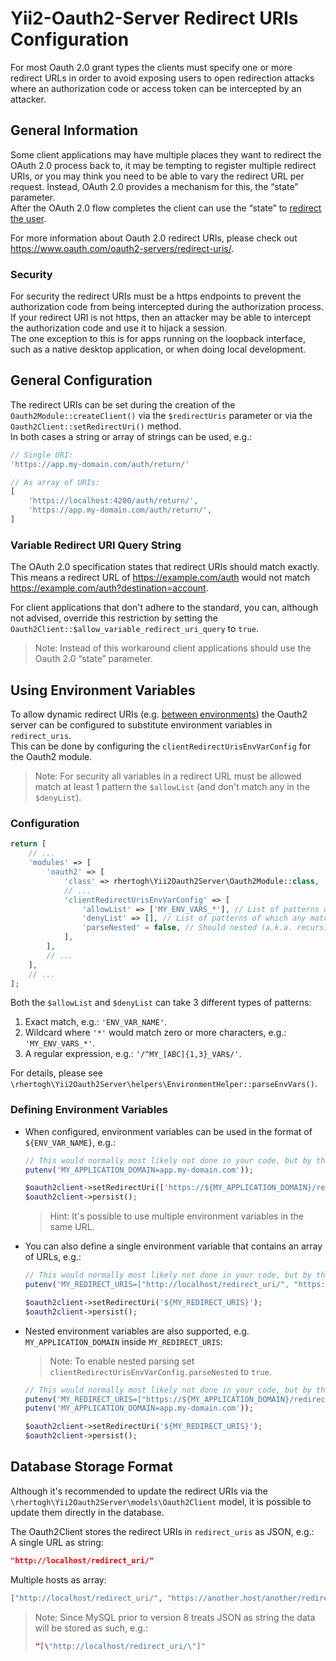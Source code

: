 Yii2-Oauth2-Server Redirect URIs Configuration
==============================================

For most Oauth 2.0 grant types the clients must specify one or more redirect URLs in order to avoid exposing users
to open redirection attacks where an authorization code or access token can be intercepted by an attacker.

## General Information

Some client applications may have multiple places they want to redirect the OAuth 2.0 process back to, it may be
tempting to register multiple redirect URIs, or you may think you need to be able to vary the redirect URL per request.
Instead, OAuth 2.0 provides a mechanism for this, the “state” parameter.  
After the OAuth 2.0 flow completes the client can use the “state” to [redirect the user](
https://auth0.com/docs/secure/attack-protection/state-parameters#redirect-users).

For more information about Oauth 2.0 redirect URIs, please check out 
https://www.oauth.com/oauth2-servers/redirect-uris/. 

### Security

For security the redirect URIs must be a https endpoints to prevent the authorization code from being intercepted
during the authorization process. If your redirect URI is not https, then an attacker may be able to intercept the
authorization code and use it to hijack a session.  
The one exception to this is for apps running on the loopback interface, such as a native desktop application,
or when doing local development.

## General Configuration

The redirect URIs can be set during the creation of the `Oauth2Module::createClient()` via the `$redirectUris` parameter
or via the `Oauth2Client::setRedirectUri()` method.  
In both cases a string or array of strings can be used, e.g.:
```php
// Single URI:
'https://app.my-domain.com/auth/return/'

// As array of URIs:
[
    'https://localhost:4200/auth/return/',
    'https://app.my-domain.com/auth/return/',
]
```

### Variable Redirect URI Query String

The OAuth 2.0 specification states that redirect URIs should match exactly. This means a redirect URL of
https://example.com/auth would not match https://example.com/auth?destination=account.

For client applications that don't adhere to the standard, you can, although not advised, override this restriction by
setting the `Oauth2Client::$allow_variable_redirect_uri_query` to `true`.
> Note: Instead of this workaround client applications should use the Oauth 2.0 “state” parameter.

## Using Environment Variables

To allow dynamic redirect URIs (e.g. [between environments](https://12factor.net/config)) the Oauth2 server can be
configured to substitute environment variables in `redirect_uris`.  
This can be done by configuring the `clientRedirectUrisEnvVarConfig` for the Oauth2 module.

> Note: For security all variables in a redirect URL must be allowed match at least 1 pattern the `$allowList`
> (and don't match any in the `$denyList`).

### Configuration

```php
return [
    // ...
    'modules' => [
        'oauth2' => [
            'class' => rhertogh\Yii2Oauth2Server\Oauth2Module::class,
            // ...
            'clientRedirectUrisEnvVarConfig' => [
                'allowList' => ['MY_ENV_VARS_*'], // List of patterns of which at least 1 has to match to allow replacement.
                'denyList' => [], // List of patterns of which any match will deny replacement.
                'parseNested' = false, // Should nested (a.k.a. recursive) environment variables be parsed.
            ],
        ],
        // ...
    ],
    // ...
];
```

Both the `$allowList` and `$denyList` can take 3 different types of patterns:
1. Exact match, e.g.: `'ENV_VAR_NAME'`.
2. Wildcard where `'*'` would match zero or more characters, e.g.: `'MY_ENV_VARS_*'`.
3. A regular expression, e.g.: `'/^MY_[ABC]{1,3}_VAR$/'`.

For details, please see `\rhertogh\Yii2Oauth2Server\helpers\EnvironmentHelper::parseEnvVars()`.

### Defining Environment Variables

* When configured, environment variables can be used in the format of `${ENV_VAR_NAME}`, e.g.:
  ```php
  // This would normally most likely not done in your code, but by the environment (e.g. Nginx, Apache, Docker, etc) 
  putenv('MY_APPLICATION_DOMAIN=app.my-domain.com'));
  
  $oauth2client->setRedirectUri(['https://${MY_APPLICATION_DOMAIN}/redirect_uri/']);
  $oauth2client->persist();
  ```
  > Hint: It's possible to use multiple environment variables in the same URL.

* You can also define a single environment variable that contains an array of URLs, e.g.:  
  ```php
  // This would normally most likely not done in your code, but by the environment (e.g. Nginx, Apache, Docker, etc) 
  putenv('MY_REDIRECT_URIS=["http://localhost/redirect_uri/", "https://another.host/another/redirect/uri/"]'));
  
  $oauth2client->setRedirectUri('${MY_REDIRECT_URIS}');
  $oauth2client->persist();
  ```

* Nested environment variables are also supported, e.g. `MY_APPLICATION_DOMAIN` inside `MY_REDIRECT_URIS`:
  
  > Note: To enable nested parsing set `clientRedirectUrisEnvVarConfig.parseNested` to `true`.
  
  ```php
  // This would normally most likely not done in your code, but by the environment (e.g. Nginx, Apache, Docker, etc) 
  putenv('MY_REDIRECT_URIS=["https://${MY_APPLICATION_DOMAIN}/redirect_uri/", "http://localhost/redirect_uri/"]'));
  putenv('MY_APPLICATION_DOMAIN=app.my-domain.com'));
  
  $oauth2client->setRedirectUri('${MY_REDIRECT_URIS}');
  $oauth2client->persist();
  ```

## Database Storage Format

Although it's recommended to update the redirect URIs via the `\rhertogh\Yii2Oauth2Server\models\Oauth2Client` model,
it is possible to update them directly in the database.

The Oauth2Client stores the redirect URIs in `redirect_uris` as JSON, e.g.:  
A single URL as string:
```JSON
"http://localhost/redirect_uri/"
```
Multiple hosts as array:
```JSON
["http://localhost/redirect_uri/", "https://another.host/another/redirect/uri/"]
```
> Note: Since MySQL prior to version 8 treats JSON as string the data will be stored as such, e.g.:
> ```JSON
> "[\"http://localhost/redirect_uri/\"]"
> ```

